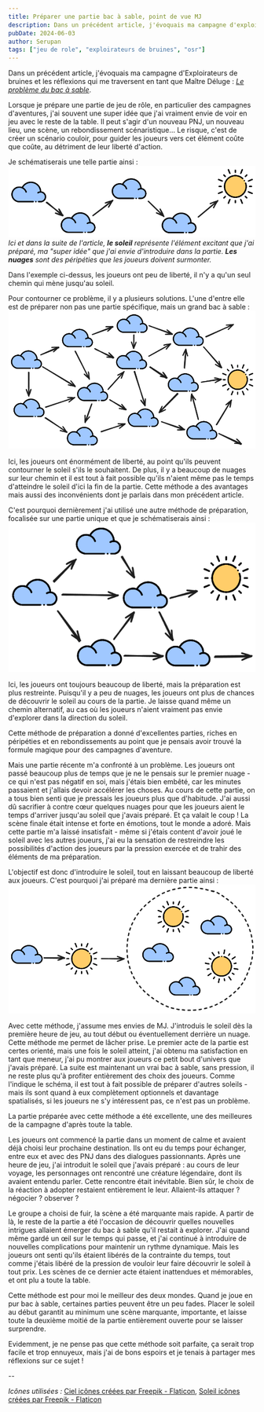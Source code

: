 ```yaml
---
title: Préparer une partie bac à sable, point de vue MJ
description: Dans un précédent article, j'évoquais ma campagne d'exploirateurs de bruines et les réflexions qui me traversent en tant que Maître Déluge...
pubDate: 2024-06-03
author: Serupan
tags: ["jeu de role", "exploirateurs de bruines", "osr"]
---
```


Dans un précédent article, j'évoquais ma campagne d'Exploirateurs de bruines et les réflexions qui me traversent en tant que Maître Déluge : *[Le problème du bac à sable](https://dragonodile.netlify.app/posts/le-probleme-du-bac-a-sable/)*. 

Lorsque je prépare une partie de jeu de rôle, en particulier des campagnes d'aventures, j'ai souvent une super idée que j'ai vraiment envie de voir en jeu avec le reste de la table. Il peut s'agir d'un nouveau PNJ, un nouveau lieu, une scène, un rebondissement scénaristique… Le risque, c'est de créer un scénario couloir, pour guider les joueurs vers cet élément coûte que coûte, au détriment de leur liberté d'action.

Je schématiserais une telle partie ainsi : 
![](../../images/posts/schema1.png)
*Ici et dans la suite de l'article, **le soleil** représente l'élément excitant que j'ai préparé, ma "super idée" que j'ai envie d'introduire dans la partie. **Les nuages** sont des péripéties que les joueurs doivent surmonter.*

Dans l'exemple ci-dessus, les joueurs ont peu de liberté, il n'y a qu'un seul chemin qui mène jusqu'au soleil.

Pour contourner ce problème, il y a plusieurs solutions. L'une d'entre elle est de préparer non pas une partie spécifique, mais un grand bac à sable : 
![](../../images/posts/schema2.png)

Ici, les joueurs ont énormément de liberté, au point qu'ils peuvent contourner le soleil s'ils le souhaitent. De plus, il y a beaucoup de nuages sur leur chemin et il est tout à fait possible qu'ils n'aient même pas le temps d'atteindre le soleil d'ici la fin de la partie. Cette méthode a des avantages mais aussi des inconvénients dont je parlais dans mon précédent article. 

C'est pourquoi dernièrement j'ai utilisé une autre méthode de préparation, focalisée sur une partie unique et que je schématiserais ainsi : 
![](../../images/posts/schema3.png)

Ici, les joueurs ont toujours beaucoup de liberté, mais la préparation est plus restreinte. Puisqu'il y a peu de nuages, les joueurs ont plus de chances de découvrir le soleil au cours de la partie. Je laisse quand même un chemin alternatif, au cas où les joueurs n'aient vraiment pas envie d'explorer dans la direction du soleil. 

Cette méthode de préparation a donné d'excellentes parties, riches en péripéties et en rebondissements au point que je pensais avoir trouvé la formule magique pour des campagnes d'aventure.

Mais une partie récente m'a confronté à un problème. Les joueurs ont passé beaucoup plus de temps que je ne le pensais sur le premier nuage - ce qui n'est pas négatif en soi, mais j'étais bien embêté, car les minutes passaient et j'allais devoir accélérer les choses. Au cours de cette partie, on a tous bien senti que je pressais les joueurs plus que d'habitude. J'ai aussi dû sacrifier à contre cœur quelques nuages pour que les joueurs aient le temps d'arriver jusqu'au soleil que j'avais préparé. Et ça valait le coup ! La scène finale était intense et forte en émotions, tout le monde a adoré. Mais cette partie m'a laissé insatisfait - même si j'étais content d'avoir joué le soleil avec les autres joueurs, j'ai eu la sensation de restreindre les possibilités d'action des joueurs par la pression exercée et de trahir des éléments de ma préparation. 

L'objectif est donc d'introduire le soleil, tout en laissant beaucoup de liberté aux joueurs. C'est pourquoi j'ai préparé ma dernière partie ainsi : 
![](../../images/posts/schema4.png)

Avec cette méthode, j'assume mes envies de MJ. J'introduis le soleil dès la première heure de jeu, au tout début ou éventuellement derrière un nuage. Cette méthode me permet de lâcher prise. Le premier acte de la partie est certes orienté, mais une fois le soleil atteint, j'ai obtenu ma satisfaction en tant que meneur, j'ai pu montrer aux joueurs ce petit bout d'univers que j'avais préparé. La suite est maintenant un vrai bac à sable, sans pression, il ne reste plus qu'à profiter entièrement des choix des joueurs. Comme l'indique le schéma, il est tout à fait possible de préparer d'autres soleils - mais ils sont quand à eux complètement optionnels et davantage spatialisés, si les joueurs ne s'y intéressent pas, ce n'est pas un problème. 

La partie préparée avec cette méthode a été excellente, une des meilleures de la campagne d'après toute la table. 

Les joueurs ont commencé la partie dans un moment de calme et avaient déjà choisi leur prochaine destination. Ils ont eu du temps pour échanger, entre eux et avec des PNJ dans des dialogues passionnants. Après une heure de jeu, j'ai introduit le soleil que j'avais préparé : au cours de leur voyage, les personnages ont rencontré une créature légendaire, dont ils avaient entendu parler. Cette rencontre était inévitable. Bien sûr, le choix de la réaction à adopter restaient entièrement le leur. Allaient-ils attaquer ? négocier ? observer ? 

Le groupe a choisi de fuir, la scène a été marquante mais rapide. A partir de là, le reste de la partie a été l'occasion de découvrir quelles nouvelles intrigues allaient émerger du bac à sable qu'il restait à explorer. J'ai quand même gardé un œil sur le temps qui passe, et j'ai continué à introduire de nouvelles complications pour maintenir un rythme dynamique. Mais les joueurs ont senti qu'ils étaient libérés de la contrainte du temps, tout comme j'étais libéré de la pression de vouloir leur faire découvrir le soleil à tout prix. Les scènes de ce dernier acte étaient inattendues et mémorables, et ont plu a toute la table.

Cette méthode est pour moi le meilleur des deux mondes. Quand je joue en pur bac à sable, certaines parties peuvent être un peu fades. Placer le soleil au début garantit au minimum une scène marquante, importante, et laisse toute la deuxième moitié de la partie entièrement ouverte pour se laisser surprendre. 

Evidemment, je ne pense pas que cette méthode soit parfaite, ça serait trop facile et trop ennuyeux, mais j'ai de bons espoirs et je tenais à partager mes réflexions sur ce sujet !

--

*Icônes utilisées :*
<a href="https://www.flaticon.com/fr/icones-gratuites/ciel" title="ciel icônes">Ciel icônes créées par Freepik - Flaticon</a>,
<a href="https://www.flaticon.com/fr/icones-gratuites/soleil" title="soleil icônes">Soleil icônes créées par Freepik - Flaticon</a>